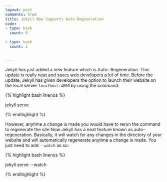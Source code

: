 ```yaml
---
layout: post
comments: true
title: Jekyll Now Supports Auto-Regeneration 
code:
- type: bash
  count: 0

- type: bash
  count: 1


---
```

Jekyll has just added a new feature which is Auto- Regeneration. This update is
really neat and saves web developers a lot of time. Before the update, Jekyll
has given developers the option to launch their website on the local server
`localhost:4000` by using the command:

{% highlight bash linenos %}

jekyll serve

{% endhighlight %}

However, anytime a change is made you would have to rerun the command to
regenerate the site.Now Jekyll has a neat feature known as auto-regeneration. Basically, it will
watch for any changes in the directory of your website and will automatically
regenerate anytime a change is made. You just need to add `--watch` as so:

{% highlight bash linenos %}

jekyll serve --watch

{% endhighlight %}

